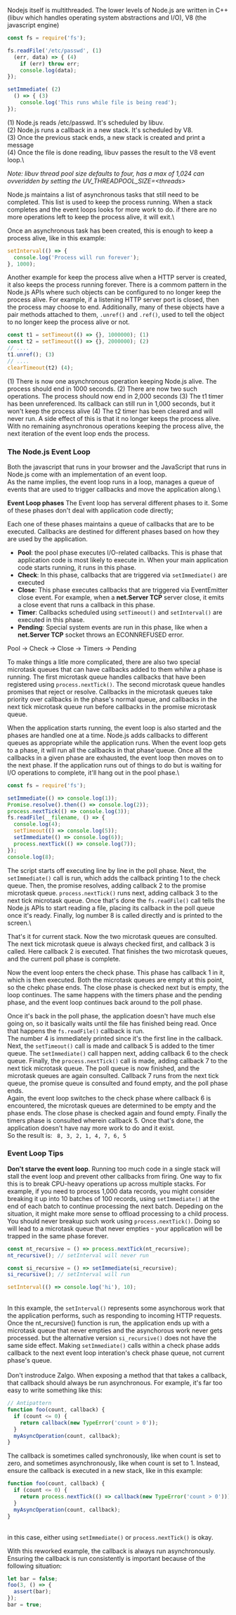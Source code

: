 Nodejs itself is multithreaded. The lower levels of Node.js are written in C++ (libuv which handles operating system abstractions and I/O), V8 (the javascript engine)

```javascript
const fs = require('fs');

fs.readFile('/etc/passwd', (1)
  (err, data) => { (4)
    if (err) throw err;
    console.log(data);
});

setImmediate( (2)
  () => { (3)
    console.log('This runs while file is being read');
});

```
(1) Node.js reads /etc/passwd. It's scheduled by libuv.\
(2) Node.js runs a callback in a new stack. It's scheduled by V8.\
(3) Once the previous stack ends, a new stack is created and print a message\
(4) Once the file is done reading, libuv passes the result to the V8 event loop.\

_Note: libuv thread pool size defaults to four, has a max of 1,024 can ovveridden by setting the UV_THREADPOOL_SIZE=\<threads>_ 

Node.js maintains a list of asynchronous tasks that still need to be completed. This list is used to keep the process running. When a stack completes and the event loops looks for more work to do. if there are no more operations left to keep the process alive, it will exit.\

Once an asynchronous task has been created, this is enough to keep a process alive, like in this example:

```javascript
setInterval(() => {
  console.log('Process will run forever');
}, 1000);
```
Another example for keep the process alive when a HTTP server is created, it also keeps the process running forever.
There is a commom pattern in the Node.js APIs where such objects can be configured to no longer keep the process alive. For example, if a listening HTTP server port is closed, then the process may choose to end. Additionally, many of these objects have a pair methods attached to them, ```.unref()``` and ```.ref()```, used to tell the object to no longer keep the process alive or not.

```javascript
const t1 = setTimeout(() => {}, 1000000); (1)
const t2 = setTimeout(() => {}, 2000000); (2)
// ....
t1.unref(); (3)
// ....
clearTimeout(t2) (4);
```
(1) There is now one asynchronous operation keeping Node.js alive. The process should end in 1000 seconds.
(2) There are now two such operations. The process should now end in 2,000 seconds
(3) The t1 timer has been unreferenced. Its callback can still run in 1,000 seconds, but it won't keep the process alive
(4) The t2 timer has been cleared and will never run. A side effect of this is that it no longer keeps the process alive. With no remaining asynchronous operations keeping the process alive, the next iteration of the event loop ends the process.

### The Node.js Event Loop
Both the javascript that runs in your browser and the JavaScript that runs in Node.js come with an implementation of an event loop.\
As the name implies, the event loop runs in a loop, manages a queue of events that are used to trigger callbacks and move the application along.\

**Event Loop phases**
The Event loop has serveral different phases to it. Some of these phases don't deal with application code directly;

Each one of these phases maintains a queue of callbacks that are to be executed. Callbacks are destined for different phases based on how they are used by the application.

- **Pool**: the pool phase executes I/O-related callbacks. This is phase that application code is most  likely to execute in. When your main application code starts running, it runs in this phase.
- **Check**: In this phase, callbacks that are triggered via ```setImmediate()``` are executed
- **Close**: This phase executes callbacks that are triggered via EventEmitter close event. For example, when a __net.Server TCP__ server close, it emits a close event that runs a callback in this phase.
- **Timer**: Callbacks scheduled using ```setTimeout()``` and ```setInterval()``` are executed in this phase.
- **Pending**: Special system events are run in this phase, like when a __net.Server TCP__ socket throws an ECONNREFUSED error.

Pool -> Check -> Close -> Timers -> Pending

To make things a litle more complicated, there are also two special microtask queues that can have callbacks added to them whilw a phase is running. The first microtask queue handles callbacks that have been registered using ```process.nextTick()```. The second microtask queue handles promises that reject or resolve. Callbacks in the microtask queues take priority over callbacks in the phase's normal queue, and callbacks in the next tick microtask queue run before callbacks in the promise microtask queue.

When the application starts running, the event loop is also started and the phases are handled one at a time. Node.js adds callbacks to different queues as appropriate while the application runs. When the event loop gets to a phase, it will run all the callbacks in that phase'queue. Once all the callbacks in a given phase are exhausted, the event loop then moves on to the next phase. If the application runs out of things to do but is waiting for I/O operations to complete, it'll hang out in the pool phase.\

```javascript
const fs = require('fs');

setImmediate(() => console.log(1));
Promise.resolve().then(() => console.log(2));
process.nextTick(() => console.log(3));
fs.readFile(__filename, () => {
  console.log(4);
  setTimeout(() => console.log(5));
  setImmediate(() => console.log(6));
  process.nextTick(() => console.log(7));
});
console.log(8);
```
The script starts off executing line by line in the poll phase. Next, the ```setImmediate()``` call is run, which adds the callback printing 1 to the check queue. Then, the promise resolves, adding callback 2 to the promise microtask queue. ```process.nextTick()``` runs next, adding callback 3 to the next tick microtask queue. Once that's done the ```fs.readFile()``` call tells the Node.js APIs to start reading a file, placing its callback in the poll queue once it's ready. Finally, log number 8 is called directly and is printed to the screen.\

That's it for current stack. Now the two microtask queues are consulted. The next tick microtask queue is always checked first, and callback 3 is called. Here callback 2 is executed. That finishes the two microtask queues, and the current poll phase is complete.

Now the event loop enters the check phase. This phase has callback 1 in it, which is then executed. Both the microtask queues are empty at this point, so the chekc phase ends. The close phase is checked next but is empty, the loop continues. The same happens with the timers phase and the pending phase, and the event loop continues back around to the poll phase.

Once it's back in the poll phase, the application doesn't have much else going on, so it basically waits until the file has finished being read. Once that happens the ```fs.readFile()``` callback is run.\
The number 4 is immediately printed since it's the first line in the callback. Next, the ```setTimeout()``` call is made and callback 5 is added to the timer queue. The ```setImmediate()``` call happen next, adding callback 6 to the check queue. Finally, the ```process.nextTick()``` call is made, adding callback 7 to the next tick microtask queue. The poll queue is now finished, and the microtask queues are again consulted. Callback 7 runs from the next tick queue, the promise queue is consulted and found empty, and the poll phase ends.\
Again, the event loop switches to the check phase where callback 6 is encountered, the microtask queues are determined to be empty and the phase ends. The close phase is checked again and found empty. Finally the timers phase is consulted wherein callback 5. Once that's done, the application doesn't have nay more work to do and it exist.\
So the result is: ``` 8, 3, 2, 1, 4, 7, 6, 5```

### Event Loop Tips

**Don't starve the event loop**. Running too much code in a single stack will stall the event loop and prevent other callbacks from firing. One way to fix this is to break CPU-heavy operations up across multiple stacks. For example, if you need to process 1,000 data records, you might consider breaking it up into 10 batches of 100 records, using ```setImmediate()``` at the end of each batch to continue processing the next batch. Depeding on the situation, it might make more sense to offload processing to a child process.\
You should never breakup such work using ```process.nextTick()```. Doing so will lead to a microtask queue that never empties - your application will be trapped in the same phase forever.

```javascript
const nt_recursive = () => process.nextTick(nt_recursive);
nt_recursive(); // setInterval will never run

const si_recursive = () => setImmediate(si_recursive);
si_recursive(); // setInterval will run

setInterval(() => console.log('hi'), 10);
``` 
\
In this example, the ```setInterval()``` represents some asynchorous work that the application performs, such as responding to incoming HTTP requests. Once the nt_recursive() function is run, the application ends up with a microtask queue that never empties and the asynchorous work never gets processed. but the alternative version ```si_recursive()``` does not have the same side effect. Making ```setImmediate()``` calls within a check phase adds callback to the next event loop interation's check phase queue,  not current phase's queue. \
\
Don't instroduce Zalgo. When exposing a method that that takes a callback, that callback should always be run asynchronous. For example, it's far too easy to write something like this:
```javascript
// Antipattern
function foo(count, callback) {
  if (count <= 0) {
    return callback(new TypeError('count > 0'));
  }
  myAsyncOperation(count, callback);
}
```
The callback is sometimes called synchronously, like when count is set to zero, and sometimes asynchronously, like when count is set to 1. Instead, ensure the callback is executed in a new stack, like in this example:
```javascript
function foo(count, callback) {
  if (count <= 0) {
    return process.nextTick(() => callback(new TypeError('count > 0')));
  }
  myAsyncOperation(count, callback);
}
```
\
in this case, either using ```setImmediate()``` or ```process.nextTick()``` is okay.

With this reworked example, the callback is always run asynchronously. Ensuring the callback is run consistently is important because of the following situation:
```javascript
let bar = false;
foo(3, () => {
  assert(bar);
});
bar = true;
```